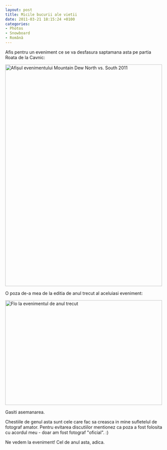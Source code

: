 ```yaml
---
layout: post
title: Micile bucurii ale vietii
date: 2011-03-21 18:15:24 +0100
categories:
- Photos
- Snowboard
- Română
---
```

Afis pentru un eveniment ce se va desfasura saptamana asta pe partia Roata de la Cavnic:

<img class="alignnone size-full wp-image-1189" title="Mountain Dew North vs. South" src="https://content.rusiczki.net/2011/03/mountain-dew-north-vs-south-500x707.jpg" alt="Afișul evenimentului Mountain Dew North vs. South 2011" width="500" height="707" style="padding:0"/>

O poza de-a mea de la editia de anul trecut al aceluiasi eveniment:

<a href="http://www.flickr.com/photos/janos/4476316257/"><img class="alignnone" title="Flo" src="http://farm5.static.flickr.com/4038/4476316257_0e863b7d64.jpg" alt="Flo la evenimentul de anul trecut" width="500" height="334" /></a>

Gasiti asemanarea.

Chestiile de genul asta sunt cele care fac sa creasca in mine sufletelul de fotograf amator. Pentru evitarea discutiilor mentionez ca poza a fost folosita cu acordul meu - doar am fost fotograf "oficial". :)

Ne vedem la eveniment! Cel de anul asta, adica.
